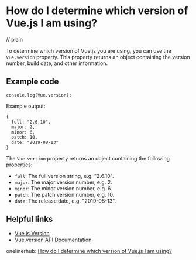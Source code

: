 # How do I determine which version of Vue.js I am using?
// plain

To determine which version of Vue.js you are using, you can use the `Vue.version` property. This property returns an object containing the version number, build date, and other information.

## Example code

```
console.log(Vue.version);
```

Example output:
```
{
  full: "2.6.10",
  major: 2,
  minor: 6,
  patch: 10,
  date: "2019-08-13"
}
```

The `Vue.version` property returns an object containing the following properties:

- `full`: The full version string, e.g. "2.6.10".
- `major`: The major version number, e.g. 2.
- `minor`: The minor version number, e.g. 6.
- `patch`: The patch version number, e.g. 10.
- `date`: The release date, e.g. "2019-08-13".

## Helpful links
- [Vue.js Version](https://vuejs.org/v2/guide/releases.html)
- [Vue.version API Documentation](https://vuejs.org/v2/api/#Vue-version)

onelinerhub: [How do I determine which version of Vue.js I am using?](https://onelinerhub.com/vue.js/how-do-i-determine-which-version-of-vue-js-i-am-using)